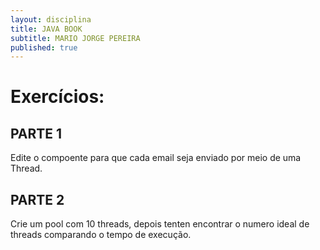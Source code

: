 ```yaml
---
layout: disciplina
title: JAVA BOOK
subtitle: MARIO JORGE PEREIRA
published: true
---
```


# Exercícios:


## PARTE 1

Edite o compoente para que cada email seja enviado por meio de uma Thread. 

## PARTE 2

Crie um pool com 10 threads, depois tenten encontrar o numero ideal de threads comparando o tempo de execução.
